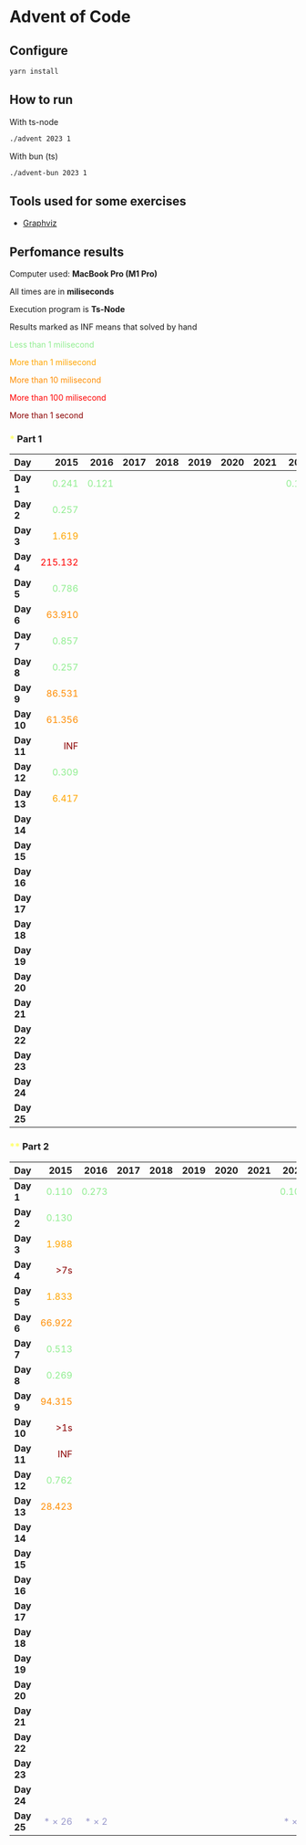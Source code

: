 # Advent of Code



## Configure

```sh
yarn install
```

## How to run

With ts-node

```sh
./advent 2023 1
```

With bun (ts)

```sh
./advent-bun 2023 1
```

## Tools used for some exercises

* [Graphviz](https://graphviz.org)

## Perfomance results

Computer used: **MacBook Pro (M1 Pro)**

All times are in **miliseconds**

Execution program is **Ts-Node**

Results marked as INF means that solved by hand

<span style="color:lightgreen">Less than 1 milisecond</span>

<span style="color:orange">More than 1 milisecond</span>

<span style="color:darkorange">More than 10 milisecond</span>

<span style="color:red">More than 100 milisecond</span>

<span style="color:darkred">More than 1 second</span>



### <span style="color:#FFFF66">*</span> Part 1

| **Day** | **2015** | **2016** | **2017** | **2018** | **2019** | **2020** | **2021** | **2022** | **2023** |
|---------|---------:|---------:|---------:|---------:|---------:|---------:|---------:|---------:|---------:|
| **Day 1** | <span style="color:lightgreen">0.241</span> | <span style="color:lightgreen">0.121</span> |         |         |         |         |         | <span style="color:lightgreen">0.107</span> | <span style="color:lightgreen">0.640</span> |
| **Day 2** | <span style="color:lightgreen">0.257</span> |         |         |         |         |         |         |         | <span style="color:lightgreen">0.106</span> |
| **Day 3** | <span style="color:orange">1.619</span> |         |         |         |         |         |         |         | <span style="color:orange">2.676</span> |
| **Day 4** | <span style="color:red">215.132</span> |         |         |         |         |         |         |         | <span style="color:lightgreen">0.426</span> |
| **Day 5** | <span style="color:lightgreen">0.786</span> |         |         |         |         |         |         |         | <span style="color:lightgreen">0.364</span> |
| **Day 6** | <span style="color:darkorange">63.910</span> |         |         |         |         |         |         |         | <span style="color:lightgreen">0.047</span> |
| **Day 7** | <span style="color:lightgreen">0.857</span> |         |         |         |         |         |         |         | <span style="color:orange">2.683</span> |
| **Day 8** | <span style="color:lightgreen">0.257</span> |         |         |         |         |         |         |         | <span style="color:orange">1.333</span> |
| **Day 9** | <span style="color:darkorange">86.531</span> |         |         |         |         |         |         |         | <span style="color:orange">2.433</span> |
| **Day 10** | <span style="color:darkorange">61.356</span> |         |         |         |         |         |         |         | <span style="color:orange">1.766</span> |
| **Day 11** | <span style="color:darkred">INF</span> |         |         |         |         |         |         |         | <span style="color:orange">7.652</span> |
| **Day 12** | <span style="color:lightgreen">0.309</span> |         |         |         |         |         |         |         | <span style="color:darkorange">23.652</span> |
| **Day 13** | <span style="color:orange">6.417</span> |         |         |         |         |         |         |         | <span style="color:orange">2.605</span> |
| **Day 14** |         |         |         |         |         |         |         |         | <span style="color:orange">3.359</span> |
| **Day 15** |         |         |         |         |         |         |         |         | <span style="color:lightgreen">0.928</span> |
| **Day 16** |         |         |         |         |         |         |         |         | <span style="color:orange">6.506</span> |
| **Day 17** |         |         |         |         |         |         |         |         | <span style="color:red">731.511</span> |
| **Day 18** |         |         |         |         |         |         |         |         | <span style="color:lightgreen">0.195</span> |
| **Day 19** |         |         |         |         |         |         |         |         | <span style="color:orange">1.710</span> |
| **Day 20** |         |         |         |         |         |         |         |         | <span style="color:darkorange">11.904</span> |
| **Day 21** |         |         |         |         |         |         |         |         | <span style="color:darkorange">47.542</span> |
| **Day 22** |         |         |         |         |         |         |         |         | <span style="color:red">209.524</span> |
| **Day 23** |         |         |         |         |         |         |         |         | <span style="color:orange">1.016</span> |
| **Day 24** |         |         |         |         |         |         |         |         | <span style="color:darkorange">35.310</span> |
| **Day 25** |         |         |         |         |         |         |         |         | <span style="color:darkred">INF</span> |


### <span style="color:#FFFF66">**</span> Part 2

| **Day** | **2015** | **2016** | **2017** | **2018** | **2019** | **2020** | **2021** | **2022** | **2023** |
|---------|---------:|---------:|---------:|---------:|---------:|---------:|---------:|---------:|---------:|
| **Day 1** | <span style="color:lightgreen">0.110</span> | <span style="color:lightgreen">0.273</span> |         |         |         |         |         | <span style="color:lightgreen">0.109</span> | <span style="color:orange">1.598</span> |
| **Day 2** | <span style="color:lightgreen">0.130</span> |         |         |         |         |         |         |         | <span style="color:lightgreen">0.103</span> |
| **Day 3** | <span style="color:orange">1.988</span> |         |         |         |         |         |         |         | <span style="color:orange">1.221</span> |
| **Day 4** | <span style="color:darkred">>7s</span> |         |         |         |         |         |         |         | <span style="color:lightgreen">0.475</span> |
| **Day 5** | <span style="color:orange">1.833</span> |         |         |         |         |         |         |         | <span style="color:darkred">>8m</span> |
| **Day 6** | <span style="color:darkorange">66.922</span> |         |         |         |         |         |         |         | <span style="color:lightgreen">0.041</span> |
| **Day 7** | <span style="color:lightgreen">0.513</span> |         |         |         |         |         |         |         | <span style="color:orange">5.344</span> |
| **Day 8** | <span style="color:lightgreen">0.269</span> |         |         |         |         |         |         |         | <span style="color:orange">6.380</span> |
| **Day 9** | <span style="color:darkorange">94.315</span> |         |         |         |         |         |         |         | <span style="color:lightgreen">0.925</span> |
| **Day 10** | <span style="color:darkred">>1s</span> |         |         |         |         |         |         |         | <span style="color:orange">7.517</span> |
| **Day 11** | <span style="color:darkred">INF</span> |         |         |         |         |         |         |         | <span style="color:orange">5.165</span> |
| **Day 12** | <span style="color:lightgreen">0.762</span> |         |         |         |         |         |         |         | <span style="color:red">528.548</span> |
| **Day 13** | <span style="color:darkorange">28.423</span> |         |         |         |         |         |         |         | <span style="color:lightgreen">0.569</span> |
| **Day 14** |         |         |         |         |         |         |         |         | <span style="color:red">482.525</span> |
| **Day 15** |         |         |         |         |         |         |         |         | <span style="color:orange">1.341</span> |
| **Day 16** |         |         |         |         |         |         |         |         | <span style="color:darkred">>1s</span> |
| **Day 17** |         |         |         |         |         |         |         |         | <span style="color:darkred">>2s</span> |
| **Day 18** |         |         |         |         |         |         |         |         | <span style="color:lightgreen">0.112</span> |
| **Day 19** |         |         |         |         |         |         |         |         | <span style="color:orange">2.112</span> |
| **Day 20** |         |         |         |         |         |         |         |         | <span style="color:darkorange">17.168</span> |
| **Day 21** |         |         |         |         |         |         |         |         | <span style="color:darkred">>18s</span> |
| **Day 22** |         |         |         |         |         |         |         |         | <span style="color:darkred">>1m</span> |
| **Day 23** |         |         |         |         |         |         |         |         | <span style="color:darkred">>5s</span> |
| **Day 24** |         |         |         |         |         |         |         |         | <span style="color:darkred">>6s</span> |
| **Day 25** | <span style="color:#9999CC">* × 26</span> | <span style="color:#9999CC">* × 2</span> |         |         |         |         |         | <span style="color:#9999CC">* × 2</span> | <span style="color:#FFFF66">* × 50</span> | <span style="color:#9999CC">* × 49</span> |

